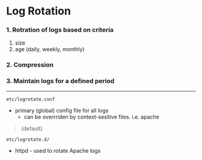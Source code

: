# Log Rotation
	
### 1. Rotration of logs based on criteria
1. size
2. age (daily, weekly, monthly)

### 2. Compression
### 3. Maintain logs for a defined period

- - -

`etc/logrotate.conf`
+ primary (global) config file for all logs
	- can be overrriden by context-sesitive files. i.e. apache

> (default)

`etc/logrotate.d/`
+ httpd - used to rotate Apache logs